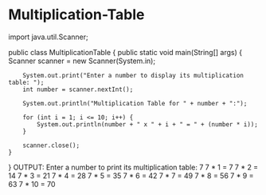 # Multiplication-Table
import java.util.Scanner;

public class MultiplicationTable {
    public static void main(String[] args) {
        Scanner scanner = new Scanner(System.in);
        
        System.out.print("Enter a number to display its multiplication table: ");
        int number = scanner.nextInt();
        
        System.out.println("Multiplication Table for " + number + ":");
        
        for (int i = 1; i <= 10; i++) {
            System.out.println(number + " x " + i + " = " + (number * i));
        }
        
        scanner.close();
    }
}
OUTPUT:
Enter a number to print its multiplication table: 7
7 * 1 = 7
7 * 2 = 14
7 * 3 = 21
7 * 4 = 28
7 * 5 = 35
7 * 6 = 42
7 * 7 = 49
7 * 8 = 56
7 * 9 = 63
7 * 10 = 70
